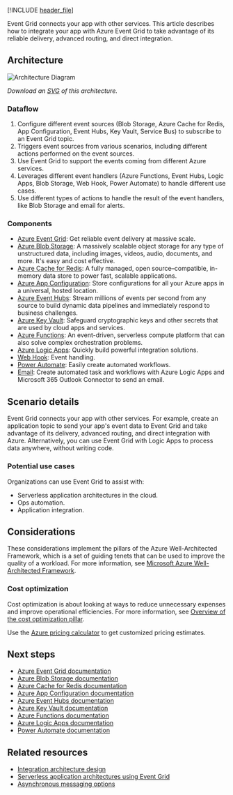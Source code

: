 [!INCLUDE [header_file](../../../includes/sol-idea-header.md)]

Event Grid connects your app with other services. This article describes how to integrate your app with Azure Event Grid to take advantage of its reliable delivery, advanced routing, and direct integration.

## Architecture

![Architecture Diagram](../media/application-integration-using-event-grid.png)

*Download an [SVG](../media/application-integration-using-event-grid.svg) of this architecture.*

### Dataflow

1. Configure different event sources (Blob Storage, Azure Cache for Redis, App Configuration, Event Hubs, Key Vault, Service Bus) to subscribe to an Event Grid topic.
1. Triggers event sources from various scenarios, including different actions performed on the event sources.
1. Use Event Grid to support the events coming from different Azure services.
1. Leverages different event handlers (Azure Functions, Event Hubs, Logic Apps, Blob Storage, Web Hook, Power Automate) to handle different use cases.
1. Use different types of actions to handle the result of the event handlers, like Blob Storage and email for alerts.

### Components

* [Azure Event Grid](https://azure.microsoft.com/services/event-grid): Get reliable event delivery at massive scale.
* [Azure Blob Storage](https://azure.microsoft.com/services/storage/blobs): A massively scalable object storage for any type of unstructured data, including images, videos, audio, documents, and more. It's easy and cost effective.
* [Azure Cache for Redis](https://azure.microsoft.com/services/cache): A fully managed, open source–compatible, in-memory data store to power fast, scalable applications.
* [Azure App Configuration](https://azure.microsoft.com/services/app-configuration): Store configurations for all your Azure apps in a universal, hosted location.
* [Azure Event Hubs](https://azure.microsoft.com/services/event-hubs): Stream millions of events per second from any source to build dynamic data pipelines and immediately respond to business challenges.
* [Azure Key Vault](https://azure.microsoft.com/services/key-vault): Safeguard cryptographic keys and other secrets that are used by cloud apps and services.
* [Azure Functions](https://azure.microsoft.com/services/functions): An event-driven, serverless compute platform that can also solve complex orchestration problems.
* [Azure Logic Apps](https://azure.microsoft.com/services/service-bus): Quickly build powerful integration solutions.
* [Web Hook](/azure/event-grid/handler-webhooks): Event handling.
* [Power Automate](https://flow.microsoft.com): Easily create automated workflows.
* [Email](/azure/connectors/connectors-create-api-office365-outlook): Create automated task and workflows with Azure Logic Apps and Microsoft 365 Outlook Connector to send an email.

## Scenario details

Event Grid connects your app with other services. For example, create an application topic to send your app's event data to Event Grid and take advantage of its delivery, advanced routing, and direct integration with Azure. Alternatively, you can use Event Grid with Logic Apps to process data anywhere, without writing code.

### Potential use cases

Organizations can use Event Grid to assist with:

* Serverless application architectures in the cloud.
* Ops automation.
* Application integration.

## Considerations

These considerations implement the pillars of the Azure Well-Architected Framework, which is a set of guiding tenets that can be used to improve the quality of a workload. For more information, see [Microsoft Azure Well-Architected Framework](/azure/architecture/framework).

### Cost optimization

Cost optimization is about looking at ways to reduce unnecessary expenses and improve operational efficiencies. For more information, see [Overview of the cost optimization pillar](/azure/architecture/framework/cost/overview).

Use the [Azure pricing calculator](https://azure.com/e/e146fd5535974f1dae5e32a06efb424d) to get customized pricing estimates. 

## Next steps

* [Azure Event Grid documentation](/azure/event-grid)
* [Azure Blob Storage documentation](/azure/storage/blobs)
* [Azure Cache for Redis documentation](/azure/azure-cache-for-redis)
* [Azure App Configuration documentation](/azure/azure-app-configuration)
* [Azure Event Hubs documentation](/azure/event-hubs)
* [Azure Key Vault documentation](/azure/key-vault)
* [Azure Functions documentation](/azure/azure-functions)
* [Azure Logic Apps documentation](/azure/logic-apps)
* [Power Automate documentation](/power-automate)

## Related resources

- [Integration architecture design](../../integration/integration-start-here.yml)
- [Serverless application architectures using Event Grid](../../solution-ideas/articles/serverless-application-architectures-using-event-grid.yml)
- [Asynchronous messaging options](../../guide/technology-choices/messaging.yml)